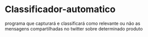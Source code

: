 # Classificador-automatico
programa que capturará e classificará como relevante ou não as mensagens compartilhadas no twitter sobre determinado produto

